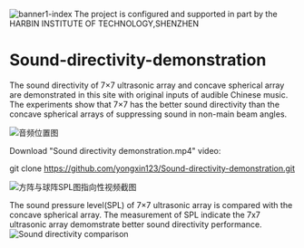 ![banner1-index](https://user-images.githubusercontent.com/27756273/232424528-e3b08330-9843-4856-b378-7974dac57015.jpg)
The project is configured and supported in part by the HARBIN INSTITUTE OF TECHNOLOGY,SHENZHEN

# Sound-directivity-demonstration
The sound directivity of 7×7 ultrasonic array and concave spherical array are demonstrated in this site with original inputs of audible Chinese music. The experiments show that 7×7 has the better sound directivity than the concave spherical  arrays of suppressing sound in non-main beam angles. 

![音频位置图](https://user-images.githubusercontent.com/27756273/233673468-6863f9ac-a4fe-481c-956a-78274572a6d6.jpg)



Download "Sound directivity demonstration.mp4" video:

git clone https://github.com/yongxin123/Sound-directivity-demonstration.git


![方阵与球阵SPL图指向性视频截图](https://user-images.githubusercontent.com/27756273/232488909-e130d068-9334-49bc-86cb-140ec8063244.jpg)


The sound pressure level(SPL) of 7×7 ultrasonic array is compared with the concave spherical array. The measurement of SPL indicate the 7x7 ultrasonic array demomstrate better sound directivity performance.
![Sound directivity comparison](https://user-images.githubusercontent.com/27756273/232422396-fd2167f3-f610-4ade-8aab-20dad12809c2.jpg)
